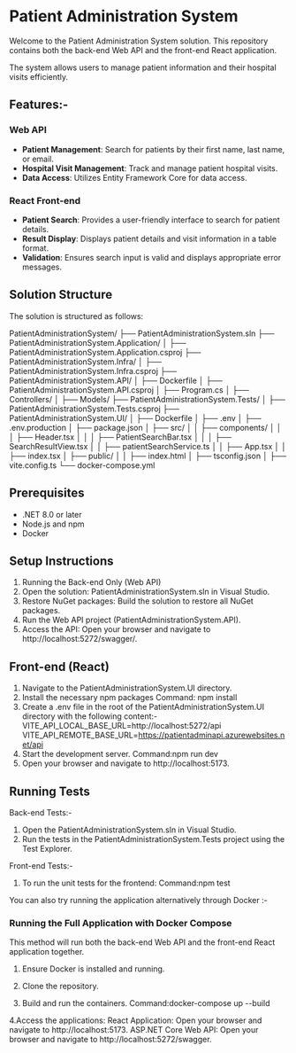 # Patient Administration System

Welcome to the Patient Administration System solution. This repository contains both the back-end Web API and the front-end React application. 

The system allows users to manage patient information and their hospital visits efficiently.

## Features:-

### Web API
- **Patient Management**: Search for patients by their first name, last name, or email.
- **Hospital Visit Management**: Track and manage patient hospital visits.
- **Data Access**: Utilizes Entity Framework Core for data access.

### React Front-end

- **Patient Search**: Provides a user-friendly interface to search for patient details.
- **Result Display**: Displays patient details and visit information in a table format.
- **Validation**: Ensures search input is valid and displays appropriate error messages.

## Solution Structure

The solution is structured as follows:

PatientAdministrationSystem/
├── PatientAdministrationSystem.sln
├── PatientAdministrationSystem.Application/
│   ├── PatientAdministrationSystem.Application.csproj
├── PatientAdministrationSystem.Infra/
│   ├── PatientAdministrationSystem.Infra.csproj
├── PatientAdministrationSystem.API/
│   ├── Dockerfile
│   ├── PatientAdministrationSystem.API.csproj
│   ├── Program.cs
│   ├── Controllers/
│   ├── Models/
├── PatientAdministrationSystem.Tests/
│   ├── PatientAdministrationSystem.Tests.csproj
├── PatientAdministrationSystem.UI/
│   ├── Dockerfile
│   ├── .env
│   ├── .env.production
│   ├── package.json
│   ├── src/
│   │   ├── components/
│   │   │   ├── Header.tsx
│   │   │   ├── PatientSearchBar.tsx
│   │   │   ├── SearchResultView.tsx
│   │   ├── patientSearchService.ts
│   │   ├── App.tsx
│   │   ├── index.tsx
│   ├── public/
│   │   ├── index.html
│   ├── tsconfig.json
│   ├── vite.config.ts
└── docker-compose.yml

## Prerequisites

- .NET 8.0 or later
- Node.js and npm
- Docker


## Setup Instructions

1. Running the Back-end Only (Web API)
2. Open the solution: PatientAdministrationSystem.sln in Visual Studio.
3. Restore NuGet packages: Build the solution to restore all NuGet packages.
4. Run the Web API project (PatientAdministrationSystem.API).
5. Access the API: Open your browser and navigate to http://localhost:5272/swagger/.


## Front-end (React)
1. Navigate to the PatientAdministrationSystem.UI directory.
2.  Install the necessary npm packages
   Command:  npm install
4. Create a .env file in the root of the PatientAdministrationSystem.UI directory with the following content:-
   	VITE_API_LOCAL_BASE_URL=http://localhost:5272/api
	VITE_API_REMOTE_BASE_URL=https://patientadminapi.azurewebsites.net/api
6. Start the development server.
    Command:npm run dev
8. Open your browser and navigate to http://localhost:5173.
   

## Running Tests
Back-end Tests:-
1. Open the PatientAdministrationSystem.sln in Visual Studio.
2. Run the tests in the PatientAdministrationSystem.Tests project using the Test Explorer.

Front-end Tests:- 
1. To run the unit tests for the frontend:
    Command:npm test

You can also try running the application alternatively through Docker :-

### Running the Full Application with Docker Compose

This method will run both the back-end Web API and the front-end React application together.

1. Ensure Docker is installed and running.

2. Clone the repository.

3. Build and run the containers.
    Command:docker-compose up --build
   
4.Access the applications:
	React Application: Open your browser and navigate to http://localhost:5173.
	ASP.NET Core Web API: Open your browser and navigate to http://localhost:5272/swagger.
